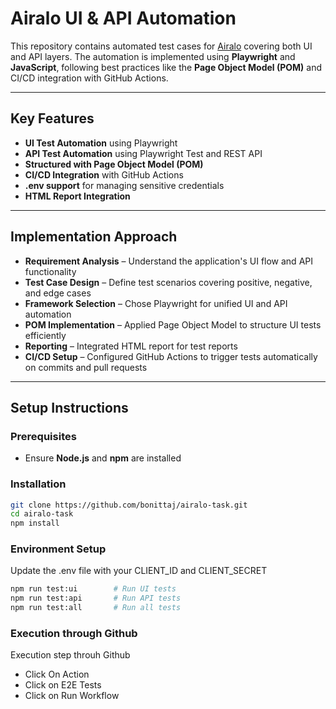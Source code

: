 #  Airalo UI & API Automation

This repository contains automated test cases for [Airalo](https://www.airalo.com) covering both UI and API layers. The automation is implemented using **Playwright** and **JavaScript**, following best practices like the **Page Object Model (POM)** and CI/CD integration with GitHub Actions.

---

## Key Features

- **UI Test Automation** using Playwright  
- **API Test Automation** using Playwright Test and REST API  
- **Structured with Page Object Model (POM)**  
- **CI/CD Integration** with GitHub Actions  
- **.env support** for managing sensitive credentials
- **HTML Report Integration**

---

## Implementation Approach

- **Requirement Analysis** – Understand the application's UI flow and API functionality  
- **Test Case Design** – Define test scenarios covering positive, negative, and edge cases  
- **Framework Selection** – Chose Playwright for unified UI and API automation  
- **POM Implementation** – Applied Page Object Model to structure UI tests efficiently  
- **Reporting** – Integrated HTML report for test reports  
- **CI/CD Setup** – Configured GitHub Actions to trigger tests automatically on commits and pull requests  

---

## Setup Instructions

### Prerequisites
- Ensure **Node.js** and **npm** are installed

### Installation
```bash
git clone https://github.com/bonittaj/airalo-task.git
cd airalo-task
npm install
```
### Environment Setup
Update the .env file with your CLIENT_ID and CLIENT_SECRET
```bash
npm run test:ui        # Run UI tests  
npm run test:api       # Run API tests  
npm run test:all       # Run all tests  
```
### Execution through Github
Execution step throuh Github
- Click On Action 
- Click on E2E Tests
- Click on Run Workflow
